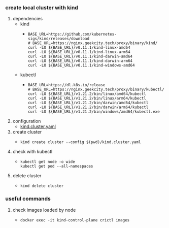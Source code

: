 ### create local cluster with kind

1. dependencies
    * kind
        + ```shell
          BASE_URL=https://github.com/kubernetes-sigs/kind/releases/download
          # BASE_URL=https://nginx.geekcity.tech/proxy/binary/kind/
          curl -LO ${BASE_URL}/v0.11.1/kind-linux-amd64
          curl -LO ${BASE_URL}/v0.11.1/kind-linux-arm64
          curl -LO ${BASE_URL}/v0.11.1/kind-darwin-amd64
          curl -LO ${BASE_URL}/v0.11.1/kind-darwin-arm64
          curl -LO ${BASE_URL}/v0.11.1/kind-windows-amd64
          ```
    * kubectl
        + ```shell
          BASE_URL=https://dl.k8s.io/release
          # BASE_URL=https://nginx.geekcity.tech/proxy/binary/kubectl/
          curl -LO ${BASE_URL}/v1.21.2/bin/linux/amd64/kubectl
          curl -LO ${BASE_URL}/v1.21.2/bin/linux/arm64/kubectl
          curl -LO ${BASE_URL}/v1.21.2/bin/darwin/amd64/kubectl
          curl -LO ${BASE_URL}/v1.21.2/bin/darwin/arm64/kubectl
          curl -LO ${BASE_URL}/v1.21.2/bin/windows/amd64/kubectl.exe
          ```
2. configuration
    * [kind.cluster.yaml](resources/kind/kind.cluster.yaml.md)
3. create cluster
    * ```shell
      kind create cluster --config $(pwd)/kind.cluster.yaml
      ```
4. check with kubectl
    * ```shell
      kubectl get node -o wide
      kubectl get pod --all-namespaces
      ```
5. delete cluster
    * ```shell
      kind delete cluster
      ```

### useful commands

1. check images loaded by node
    + ```shell
      docker exec -it kind-control-plane crictl images
      ```
